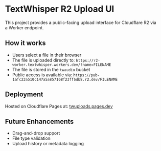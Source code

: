 # TextWhisper R2 Upload UI

This project provides a public-facing upload interface for Cloudflare R2 via a Worker endpoint.

## How it works
- Users select a file in their browser
- The file is uploaded directly to: `https://r2-worker.textwhisper.workers.dev/?name=FILENAME`
- The file is stored in the `twaudio` bucket
- Public access is available via: `https://pub-1afc23a510c147a5a857168f23ff6db8.r2.dev/FILENAME`

## Deployment
Hosted on Cloudflare Pages at: [twuploads.pages.dev](https://twuploads.pages.dev)

## Future Enhancements
- Drag-and-drop support
- File type validation
- Upload history or metadata logging
